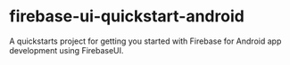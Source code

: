# firebase-ui-quickstart-android
A quickstarts project for getting you started with Firebase for Android app development using FirebaseUI.
